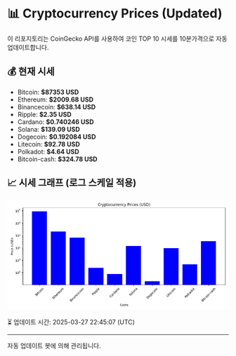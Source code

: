 
# 📊 Cryptocurrency Prices (Updated)

이 리포지토리는 CoinGecko API를 사용하여 코인 TOP 10 시세를 10분가격으로 자동 업데이트합니다.

## 💰 현재 시세
- Bitcoin: **$87353 USD**
- Ethereum: **$2009.68 USD**
- Binancecoin: **$638.14 USD**
- Ripple: **$2.35 USD**
- Cardano: **$0.740246 USD**
- Solana: **$139.09 USD**
- Dogecoin: **$0.192084 USD**
- Litecoin: **$92.78 USD**
- Polkadot: **$4.64 USD**
- Bitcoin-cash: **$324.78 USD**

## 📈 시세 그래프 (로그 스케일 적용)
![Crypto Prices](crypto_prices.png)

⏳ 업데이트 시간: 2025-03-27 22:45:07 (UTC)

---
자동 업데이트 봇에 의해 관리됩니다.
